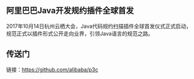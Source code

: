 ## 阿里巴巴Java开发规约插件全球首发
2017年10月14日杭州云栖大会，Java代码规约扫描插件全球首发仪式正式启动，规范正式以插件形式公开走向业界，引领Java语言的规范之路。

## 传送门
链接：https://github.com/alibaba/p3c
